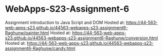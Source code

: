 
# WebApps-S23-Assignment-6
Assignment introduction to Java Script and DOM
Hosted at: https://44-563-web-apps-s23.github.io/44563-webapps-s23-assignment6-Raghunw/painter.html
Hosted at: https://44-563-web-apps-s23.github.io/44563-webapps-s23-assignment6-Raghunw/conversion.html
Hosted at: https://44-563-web-apps-s23.github.io/44563-webapps-s23-assignment6-Raghunw/candy.html
